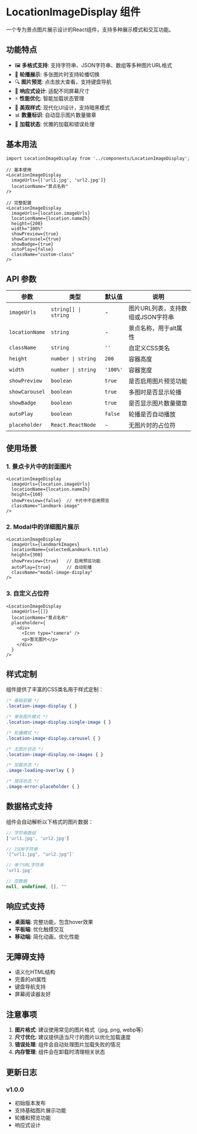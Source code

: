 # LocationImageDisplay 组件

一个专为景点图片展示设计的React组件，支持多种展示模式和交互功能。

## 功能特点

- 🖼️ **多格式支持**: 支持字符串、JSON字符串、数组等多种图片URL格式
- 🎠 **轮播展示**: 多张图片时支持轮播切换
- 🔍 **图片预览**: 点击放大查看，支持键盘导航
- 📱 **响应式设计**: 适配不同屏幕尺寸
- ⚡ **性能优化**: 智能加载状态管理
- 🎨 **美观样式**: 现代化UI设计，支持暗黑模式
- 📊 **数量标识**: 自动显示图片数量徽章
- 🔄 **加载状态**: 优雅的加载和错误处理

## 基本用法

```tsx
import LocationImageDisplay from '../components/LocationImageDisplay';

// 基本使用
<LocationImageDisplay
  imageUrls={['url1.jpg', 'url2.jpg']}
  locationName="景点名称"
/>

// 完整配置
<LocationImageDisplay
  imageUrls={location.imageUrls}
  locationName={location.nameZh}
  height={200}
  width="100%"
  showPreview={true}
  showCarousel={true}
  showBadge={true}
  autoPlay={false}
  className="custom-class"
/>
```

## API 参数

| 参数 | 类型 | 默认值 | 说明 |
|-----|------|--------|------|
| `imageUrls` | `string[] \| string` | - | 图片URL列表，支持数组或JSON字符串 |
| `locationName` | `string` | - | 景点名称，用于alt属性 |
| `className` | `string` | `''` | 自定义CSS类名 |
| `height` | `number \| string` | `200` | 容器高度 |
| `width` | `number \| string` | `'100%'` | 容器宽度 |
| `showPreview` | `boolean` | `true` | 是否启用图片预览功能 |
| `showCarousel` | `boolean` | `true` | 多图时是否显示轮播 |
| `showBadge` | `boolean` | `true` | 是否显示图片数量徽章 |
| `autoPlay` | `boolean` | `false` | 轮播是否自动播放 |
| `placeholder` | `React.ReactNode` | - | 无图片时的占位符 |

## 使用场景

### 1. 景点卡片中的封面图片
```tsx
<LocationImageDisplay
  imageUrls={location.imageUrls}
  locationName={location.nameZh}
  height={160}
  showPreview={false}  // 卡片中不启用预览
  className="landmark-image"
/>
```

### 2. Modal中的详细图片展示
```tsx
<LocationImageDisplay
  imageUrls={landmarkImages}
  locationName={selectedLandmark.title}
  height={300}
  showPreview={true}   // 启用预览功能
  autoPlay={true}      // 自动轮播
  className="modal-image-display"
/>
```

### 3. 自定义占位符
```tsx
<LocationImageDisplay
  imageUrls={[]}
  locationName="景点名称"
  placeholder={
    <div>
      <Icon type="camera" />
      <p>暂无图片</p>
    </div>
  }
/>
```

## 样式定制

组件提供了丰富的CSS类名用于样式定制：

```css
/* 基础容器 */
.location-image-display { }

/* 单张图片模式 */
.location-image-display.single-image { }

/* 轮播模式 */
.location-image-display.carousel { }

/* 无图片状态 */
.location-image-display.no-images { }

/* 加载状态 */
.image-loading-overlay { }

/* 错误状态 */
.image-error-placeholder { }
```

## 数据格式支持

组件会自动解析以下格式的图片数据：

```js
// 字符串数组
['url1.jpg', 'url2.jpg']

// JSON字符串
'["url1.jpg", "url2.jpg"]'

// 单个URL字符串
'url1.jpg'

// 空数据
null, undefined, [], ""
```

## 响应式支持

- **桌面端**: 完整功能，包含hover效果
- **平板端**: 优化触摸交互
- **移动端**: 简化动画，优化性能

## 无障碍支持

- 语义化HTML结构
- 完善的alt属性
- 键盘导航支持
- 屏幕阅读器友好

## 注意事项

1. **图片格式**: 建议使用常见的图片格式（jpg, png, webp等）
2. **尺寸优化**: 建议提供适当尺寸的图片以优化加载速度
3. **错误处理**: 组件会自动处理图片加载失败的情况
4. **内存管理**: 组件会在卸载时清理相关状态

## 更新日志

### v1.0.0
- 初始版本发布
- 支持基础图片展示功能
- 轮播和预览功能
- 响应式设计 